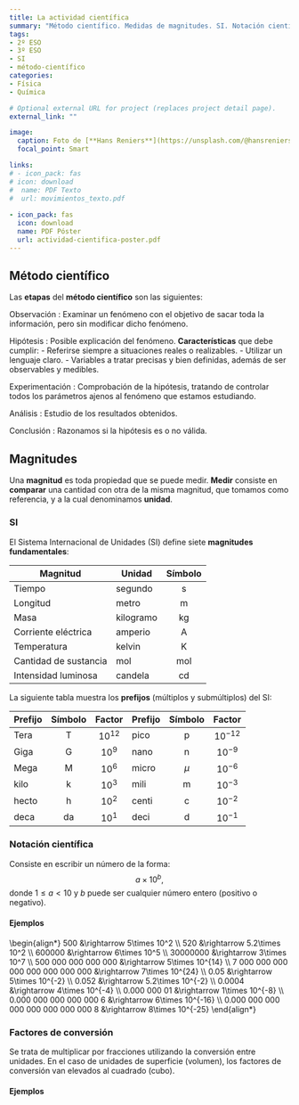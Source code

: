 ```yaml
---
title: La actividad científica
summary: "Método científico. Medidas de magnitudes. SI. Notación científica. Laboratorio escolar."
tags:
- 2º ESO
- 3º ESO
- SI
- método-científico
categories:
- Física
- Química

# Optional external URL for project (replaces project detail page).
external_link: ""

image:
  caption: Foto de [**Hans Reniers**](https://unsplash.com/@hansreniers) en [Unsplash](https://unsplash.com)
  focal_point: Smart

links:
# - icon_pack: fas
# icon: download
#  name: PDF Texto
#  url: movimientos_texto.pdf
  
- icon_pack: fas
  icon: download
  name: PDF Póster
  url: actividad-cientifica-poster.pdf  
---
```


## Método científico

Las **etapas** del **método científico** son las siguientes:

Observación
: Examinar un fenómeno con el objetivo de sacar toda la información, pero sin modificar dicho fenómeno.

Hipótesis
: Posible explicación del fenómeno. **Características** que debe cumplir:
	- Referirse siempre a situaciones reales o realizables.
	- Utilizar un lenguaje claro.
	- Variables a tratar precisas y bien definidas, además de ser observables y medibles.

Experimentación
: Comprobación de la hipótesis, tratando de controlar todos los parámetros ajenos al fenómeno que estamos estudiando.

Análisis
: Estudio de los resultados obtenidos.

Conclusión
: Razonamos si la hipótesis es o no válida.

## Magnitudes
Una **magnitud** es toda propiedad que se puede medir. **Medir** consiste en **comparar** una cantidad con otra de la misma magnitud, que tomamos como referencia, y a la cual denominamos **unidad**.

### SI
El Sistema Internacional de Unidades (SI) define siete **magnitudes fundamentales**:

| Magnitud | Unidad | Símbolo |
| -------- | ------ | :-------: | 
| Tiempo   | segundo | s |
| Longitud | metro | m |
| Masa | kilogramo | kg |
| Corriente eléctrica | amperio | A |
| Temperatura | kelvin | K |
| Cantidad de sustancia | mol | mol |
| Intensidad luminosa | candela | cd |

La siguiente tabla muestra los **prefijos** (múltiplos y submúltiplos) del SI:

| Prefijo | Símbolo | Factor | Prefijo | Símbolo | Factor |
| ------- | :-----: | :----: | ------- | :-----: | :----: |
| Tera | T | $10^{12}$ | pico | p | $10^{-12}$ |
| Giga | G | $10^{9}$ | nano | n | $10^{-9}$ |
| Mega | M | $10^{6}$ | micro | $\mu$ | $10^{-6}$ |
| kilo | k | $10^{3}$ | mili | m | $10^{-3}$ |
| hecto | h | $10^{2}$ | centi | c | $10^{-2}$ |
| deca | da | $10^{1}$ | deci | d | $10^{-1}$ |

### Notación científica

Consiste en escribir un número de la forma:
$$
a\times 10^b,
$$
donde $1 \leq a<10$ y $b$ puede ser cualquier número entero (positivo o negativo).

#### Ejemplos
\begin{align*}
	500 &\rightarrow 5\times 10^2 \\\\
	520 &\rightarrow 5.2\times 10^2 \\\\
	600000 &\rightarrow 6\times 10^5 \\\\
	30000000 &\rightarrow 3\times 10^7 \\\\
	500 000 000 000 000 &\rightarrow 5\times 10^{14} \\\\
	7 000 000 000 000 000 000 000 000 &\rightarrow 7\times 10^{24} \\\\
	0.05 &\rightarrow 5\times 10^{-2} \\\\
	0.052 &\rightarrow 5.2\times 10^{-2} \\\\
	0.0004 &\rightarrow 4\times 10^{-4} \\\\
	0.000 000 01 &\rightarrow 1\times 10^{-8} \\\\
	0.000 000 000 000 000 6 &\rightarrow 6\times 10^{-16} \\\\
	0.000 000 000 000 000 000 000 000 8 &\rightarrow 8\times 10^{-25}
\end{align*}

### Factores de conversión

Se trata de multiplicar por fracciones utilizando la conversión entre unidades. En el caso de unidades de superficie (volumen), los factores de conversión van elevados al cuadrado (cubo).

#### Ejemplos